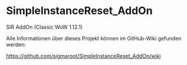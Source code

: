 # SimpleInstanceReset_AddOn
SIR AddOn (Classic WoW 1.12.1)

Alle Informationen über dieses Projekt können im GitHub-Wiki gefunden werden:

https://github.com/sigmaroot/SimpleInstanceReset_AddOn/wiki
